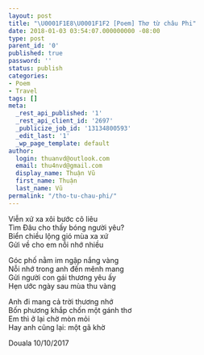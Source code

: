 ```yaml
---
layout: post
title: "\U0001F1E8\U0001F1F2 [Poem] Thơ từ châu Phi"
date: 2018-01-03 03:54:07.000000000 -08:00
type: post
parent_id: '0'
published: true
password: ''
status: publish
categories:
- Poem
- Travel
tags: []
meta:
  _rest_api_published: '1'
  _rest_api_client_id: '2697'
  _publicize_job_id: '13134800593'
  _edit_last: '1'
  _wp_page_template: default
author:
  login: thuanvd@outlook.com
  email: thu4nvd@gmail.com
  display_name: Thuận Vũ
  first_name: Thuận
  last_name: Vũ
permalink: "/tho-tu-chau-phi/"
---
```

<p>Viễn xứ xa xôi bước cô liêu<br />
Tìm Đâu cho thấy bóng người yêu?<br />
Biển chiều lộng gió mùa xa xứ<br />
Gửi về cho em nỗi nhớ nhiều</p>
<p>Góc phố nằm im ngập nắng vàng<br />
Nỗi nhớ trong anh đến mênh mang<br />
Gửi người con gái thương yêu ấy<br />
Hẹn ước ngày sau mùa thu vàng</p>
<p>Anh đi mang cả trời thương nhớ<br />
Bốn phương khắp chốn một gánh thơ<br />
Em thì ở lại chờ mòn mỏi<br />
Hay anh cũng lại: một gã khờ</p>
<p>Douala 10/10/2017</p>
